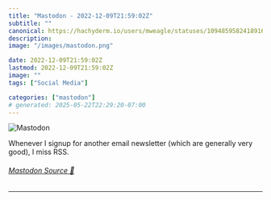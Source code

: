```yaml
---
title: "Mastodon - 2022-12-09T21:59:02Z"
subtitle: ""
canonical: https://hachyderm.io/users/mweagle/statuses/109485958241891637
description:
image: "/images/mastodon.png"

date: 2022-12-09T21:59:02Z
lastmod: 2022-12-09T21:59:02Z
image: ""
tags: ["Social Media"]

categories: ["mastodon"]
# generated: 2025-05-22T22:29:20-07:00
---
```

![Mastodon](/images/mastodon.png)

<p>Whenever I signup for another email newsletter (which are generally very good), I miss RSS.</p>


###### [Mastodon Source 🐘](https://hachyderm.io/@mweagle/109485958241891637)

___
